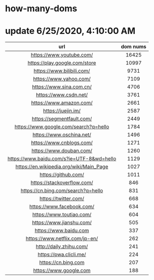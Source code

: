 # how-many-doms

# update 6/25/2020, 4:10:00 AM

url | dom nums
:-: | :-:
https://www.youtube.com/ | 16425
https://play.google.com/store | 10997
https://www.bilibili.com/ | 9731
https://www.yahoo.com/ | 7109
https://www.sina.com.cn/ | 4706
https://www.csdn.net/ | 3761
https://www.amazon.com/ | 2661
https://juejin.im/ | 2587
https://segmentfault.com/ | 2449
https://www.google.com/search?q=hello | 1784
https://www.oschina.net/ | 1496
https://www.cnblogs.com/ | 1271
https://www.douban.com/ | 1260
https://www.baidu.com/s?ie=UTF-8&wd=hello | 1129
https://en.wikipedia.org/wiki/Main_Page | 1027
https://github.com/ | 1011
https://stackoverflow.com/ | 846
https://cn.bing.com/search?q=hello | 831
https://twitter.com/ | 668
https://www.facebook.com/ | 634
https://www.toutiao.com/ | 604
https://www.jianshu.com/ | 505
https://www.baidu.com | 337
https://www.netflix.com/jp-en/ | 262
http://daily.zhihu.com/ | 241
https://pwa.clicli.me/ | 224
https://cn.bing.com | 207
https://www.google.com | 188
